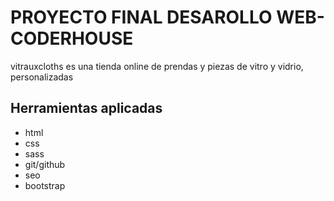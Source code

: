 # PROYECTO FINAL DESAROLLO WEB-CODERHOUSE


vitrauxcloths es una tienda online de prendas y piezas de vitro y vidrio, personalizadas

## Herramientas aplicadas
- html
- css
- sass
- git/github
- seo
- bootstrap

